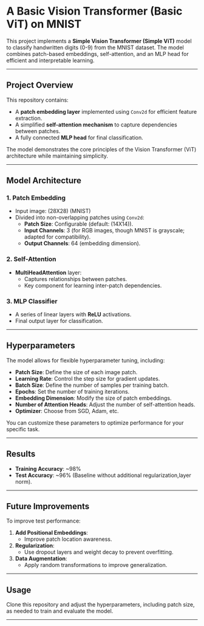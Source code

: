 
# **A Basic Vision Transformer (Basic ViT) on MNIST**

This project implements a **Simple Vision Transformer (Simple ViT)** model to classify handwritten digits (0-9) from the MNIST dataset. The model combines patch-based embeddings, self-attention, and an MLP head for efficient and interpretable learning.

---

## **Project Overview**

This repository contains:
- A **patch embedding layer** implemented using `Conv2d` for efficient feature extraction.
- A simplified **self-attention mechanism** to capture dependencies between patches.
- A fully connected **MLP head** for final classification.

The model demonstrates the core principles of the Vision Transformer (ViT) architecture while maintaining simplicity.

---

## **Model Architecture**

### **1. Patch Embedding**
- Input image: (28X28) (MNIST)
- Divided into non-overlapping patches using `Conv2d`:
  - **Patch Size**: Configurable (default: (14X14)).
  - **Input Channels**: 3 (for RGB images, though MNIST is grayscale; adapted for compatibility).
  - **Output Channels**: 64 (embedding dimension).

### **2. Self-Attention**
- **MultiHeadAttention** layer:
  - Captures relationships between patches.
  - Key component for learning inter-patch dependencies.

### **3. MLP Classifier**
- A series of linear layers with **ReLU** activations.
- Final output layer for classification.

---

## **Hyperparameters**

The model allows for flexible hyperparameter tuning, including:
- **Patch Size**: Define the size of each image patch.
- **Learning Rate**: Control the step size for gradient updates.
- **Batch Size**: Define the number of samples per training batch.
- **Epochs**: Set the number of training iterations.
- **Embedding Dimension**: Modify the size of patch embeddings.
- **Number of Attention Heads**: Adjust the number of self-attention heads.
- **Optimizer**: Choose from SGD, Adam, etc.

You can customize these parameters to optimize performance for your specific task.

---

## **Results**

- **Training Accuracy**: ~98%
- **Test Accuracy**: ~96% (Baseline without additional regularization,layer norm).

---

## **Future Improvements**

To improve test performance:
1. **Add Positional Embeddings**:
   - Improve patch location awareness.
2. **Regularization**:
   - Use dropout layers and weight decay to prevent overfitting.
3. **Data Augmentation**:
   - Apply random transformations to improve generalization.

---

## **Usage**

Clone this repository and adjust the hyperparameters, including patch size, as needed to train and evaluate the model.

---
